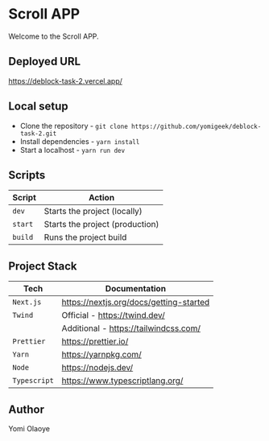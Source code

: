 # Scroll APP
Welcome to the Scroll APP.

## Deployed URL
https://deblock-task-2.vercel.app/

## Local setup
- Clone the repository - `git clone https://github.com/yomigeek/deblock-task-2.git`
- Install dependencies - `yarn install`
- Start a localhost - `yarn run dev`

## Scripts
| Script      | Action                              |
| ----------- | ----------------------------------- |
| `dev`       | Starts the project (locally)        |
| `start`     | Starts the project (production)     |
| `build`     | Runs the project build              |

## Project Stack
| Tech         | Documentation                           |
| ------------ | --------------------------------------- |
| `Next.js`    | https://nextjs.org/docs/getting-started |
| `Twind`      | Official - https://twind.dev/           |
|              | Additional - https://tailwindcss.com/   |
| `Prettier`   | https://prettier.io/                    |
| `Yarn`       | https://yarnpkg.com/                    |
| `Node`       | https://nodejs.dev/                     |
| `Typescript` | https://www.typescriptlang.org/         |

## Author
Yomi Olaoye
